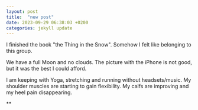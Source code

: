 ```yaml
---
layout: post
title:  "new post"
date: 2023-09-29 06:38:03 +0200
categories: jekyll update
---
```


I finished the book "the Thing in the Snow". Somehow I felt like belonging to this group.  

We have a full Moon and no clouds. The picture with the iPhone is not good, but it was the best I could afford.  

I am keeping with Yoga, stretching and running without headsets/music. My shoulder muscles are starting to gain flexibility. My calfs are improving and my heel pain disappearing.  




![]()**&nbsp;



[jekyll-docs]: https://jekyllrb.com/docs/home
[jekyll-gh]:   https://github.com/jekyll/jekyll
[jekyll-talk]: https://talk.jekyllrb.com/
